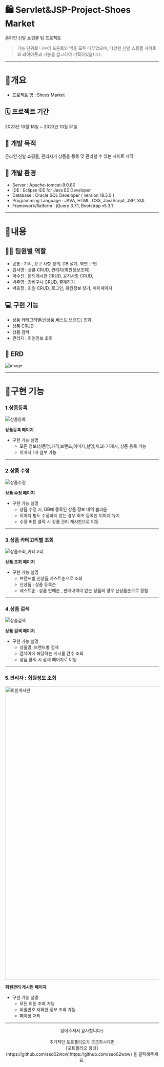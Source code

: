 # 🛍 Servlet&JSP-Project-Shoes Market
온라인 신발 쇼핑몰 팀 프로젝트 

> 기능 단위로 나누어 프론트와 백을 모두 다루었으며, 다양한 신발 쇼핑몰 사이트의 레이아웃과 기능을 참고하여 기획하였습니다.

------------

# 📝개요

* 프로젝트 명 : Shoes Market

## 🗓 프로젝트 기간

2023년 10월 18일 ~ 2023년 10월 31일


## 📢 개발 목적
온라인 신발 쇼핑몰, 관리자가 상품을 등록 및 관리할 수 있는 사이트 제작


## 🎨 개발 환경

  - Server : Apache-tomcat-9.0.80
  - IDE : Eclipse IDE for Java EE Developer
  - Database : Oracle SQL Developer ( version 18.3.0 )
  - Programming Language : JAVA, HTML, CSS, JavaScript, JSP, SQL
  - Framework/flatform : jQuery 3.7.1, Bootstrap v5.3.1


------------

# 📝내용


## 🙋‍♂️‍ 팀원별 역할

  - 공통 : 기획, 요구 사항 정의, DB 설계, 화면 구현
  - 김서영 : 상품 CRUD, 관리자(회원정보조회)
  - 박수진 : 문의게시판 CRUD, 공지사항 CRUD, 
  - 박주영 : 장바구니 CRUD, 결제하기
  - 박효정 : 회원 CRUD, 로그인, 회원정보 찾기, 마이페이지 

## 💻‍ 구현 기능

  - 상품 카테고리별(신상품,베스트,브랜드) 조회
  - 상품 CRUD
  - 상품 검색
  - 관리자 : 회원정보 조회

## 📝 ERD  

![image](https://github.com/seo02wow/Shoes-Market/assets/135966211/6588748d-18d4-478b-b065-b78afca0c80d)



------------

# 📝구현 기능


 <h3>1.상품등록</h3>

![상품등록](https://github.com/seo02wow/Shoes-Market/assets/135966211/020d03e1-a75e-4353-acba-bd823b94dd40)




  **상품등록 페이지**
   
  * 구현 기능 설명
    - 모든 정보(상품명,가격,브랜드,이미지,설명,재고) 기재시, 상품 등록 가능
    - 이미지 1개 첨부 가능<br>

------------

<h3>2.상품 수정</h3>

![상품수정](https://github.com/seo02wow/Shoes-Market/assets/135966211/a225490a-1cbb-49d1-8486-6026e10d4ea7)


  

**상품 수정 페이지**

  * 구현 기능 설명
     - 상품 수정 시, DB에 등록된 상품 정보 내역 불러옴
     - 이미지 별도 수정하지 않는 경우 최초 등록한 이미지 유지
     - 수정 버튼 클릭 시 상품 관리 게시판으로 이동<br>

------------

<h3>3.상품 카테고리별 조회</h3>

![상품조회_카테고리](https://github.com/seo02wow/Shoes-Market/assets/135966211/9583fea5-8107-45cd-91b5-6b5f69c1747b)



**상품 조회 페이지**

  * 구현 기능 설명
     - 브랜드별,신상품,베스트순으로 조회 
     - 신상품 : 상품 등록순
     - 베스트순 : 상품 판매순 , 판매내역이 없는 상품의 경우 신상품순으로 정렬<br>
     
------------

<h3>4.상품 검색</h3>

![상품검색](https://github.com/seo02wow/Shoes-Market/assets/135966211/266a65fd-65a7-4bd6-82db-342a483b071b)


  

**상품 검색 페이지**

  * 구현 기능 설명
     - 상품명, 브랜드별 검색 
     - 검색어에 해당하는 게시물 건수 조회
     - 상품 클릭 시 상세 페이지로 이동<br>

------------

<h3>5.관리자 : 회원정보 조회</h3>

<img width="960" alt="회원게시판" src="https://github.com/seo02wow/Shoes-Market/assets/135966211/c7d1c0d0-8e31-43a0-bc22-da8ecaf4003b">

  

**회원관리 게시판 페이지**

  * 구현 기능 설명
     - 모든 회원 조회 가능
     - 비밀번호 제외한 정보 조회 가능
     - 페이징 처리 <br>

------------
    
<p align="center">
읽어주셔서 감사합니다:)<br><br>
추가적인 포트폴리오가 궁금하시다면 <br>
[포트폴리오 링크](https://github.com/seo02wow)https://github.com/seo02wow) 을 클릭해주세요.
</p>


